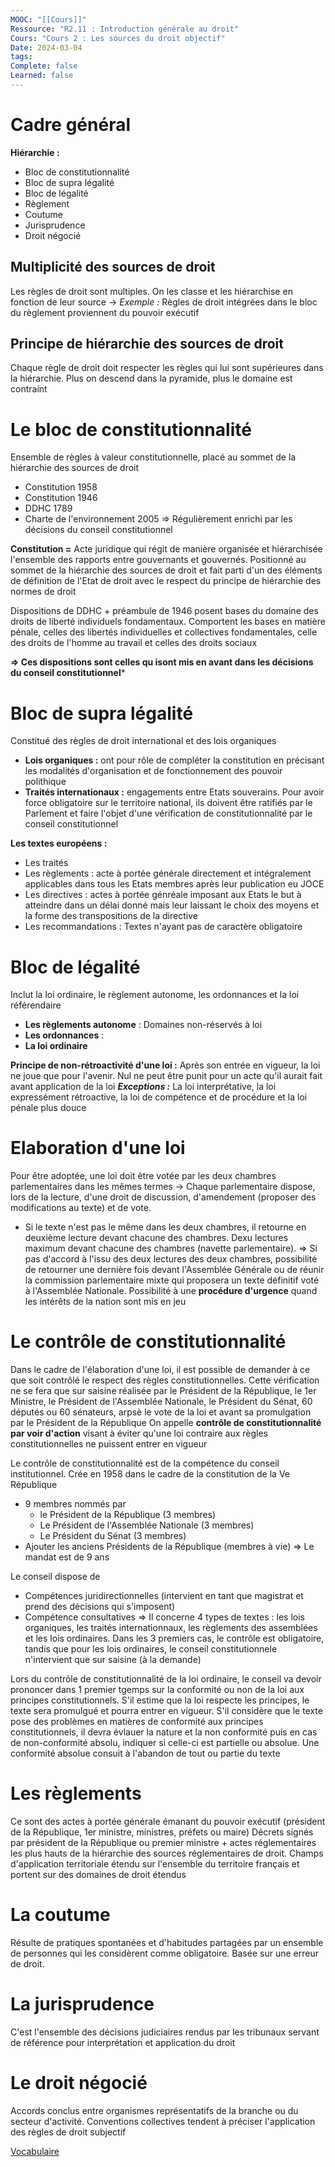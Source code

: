 ```yaml
---
MOOC: "[[Cours]]"
Ressource: "R2.11 : Introduction générale au droit"
Cours: "Cours 2 : Les sources du droit objectif"
Date: 2024-03-04
tags: 
Complete: false
Learned: false
---
```

# Cadre général
**Hiérarchie :**
- Bloc de constitutionnalité
- Bloc de supra légalité
- Bloc de légalité
- Règlement
- Coutume
- Jurisprudence
- Droit négocié
## Multiplicité des sources de droit
Les règles de droit sont multiples. On les classe et les hiérarchise en fonction de leur source
→ *Exemple :* Règles de droit intégrées dans le bloc du règlement proviennent du pouvoir exécutif
## Principe de hiérarchie des sources de droit
Chaque règle de droit doit respecter les règles qui lui sont supérieures dans la hiérarchie. Plus on descend dans la pyramide, plus le domaine est contraint

# Le bloc de constitutionnalité
Ensemble de règles à valeur constitutionnelle, placé au sommet de la hiérarchie des sources de droit
- Constitution 1958
- Constitution 1946
- DDHC 1789
- Charte de l'environnement 2005
⇒ Régulièrement enrichi par les décisions du conseil constitutionnel

**Constitution =** Acte juridique qui régit de manière organisée et hiérarchisée l'ensemble des rapports entre gouvernants et gouvernés. Positionné au sommet de la hiérarchie des sources de droit et fait parti d'un des éléments de définition de l'Etat de droit avec le respect du principe de hiérarchie des normes de droit

Dispositions de DDHC + préambule de 1946 posent bases du domaine des droits de liberté individuels fondamentaux. Comportent les bases en matière pénale, celles des libertés individuelles et collectives fondamentales, celle des droits de l'homme au travail et celles des droits sociaux

**⇒ Ces dispositions sont celles qu isont mis en avant dans les décisions du conseil constitutionnel***

# Bloc de supra légalité
Constitué des règles de droit international et des lois organiques
- **Lois organiques :** ont pour rôle de compléter la constitution en précisant les modalités d'organisation et de fonctionnement des pouvoir polithique
- **Traités internationaux :** engagements entre Etats souverains. Pour avoir force obligatoire sur le territoire national, ils doivent être ratifiés par le Parlement et faire l'objet d'une vérification de constitutionnalité par le conseil constitutionnel

**Les textes européens :**
- Les traités
- Les règlements : acte à portée générale directement et intégralement applicables dans tous les Etats membres après leur publication eu JOCE
- Les directives : actes à portée génréale imposant aux Etats le but à atteindre dans un délai donné mais leur laissant le choix des moyens et la forme des transpositions de la directive
- Les recommandations : Textes n'ayant pas de caractère obligatoire

# Bloc de légalité
Inclut la loi ordinaire, le règlement autonome, les ordonnances et la loi référendaire
- **Les règlements autonome** : Domaines non-réservés à loi
- **Les ordonnances** : 
- **La loi ordinaire**

**Principe de non-rétroactivité d'une loi :** Après son entrée en vigueur, la loi ne joue que pour l'avenir. Nul ne peut être punit pour un acte qu'il aurait fait avant application de la loi
***Exceptions :*** La loi interprétative, la loi expressément rétroactive, la loi de compétence et de procédure et la loi pénale plus douce

# Elaboration d'une loi
Pour être adoptée, une loi doit être votée par les deux chambres parlementaires dans les mêmes termes
→ Chaque parlementaire dispose, lors de la lecture, d'une droit de discussion, d'amendement (proposer des modifications au texte) et de vote.
- Si le texte n'est pas le même dans les deux chambres, il retourne en deuxième lecture devant chacune des chambres. Dexu lectures maximum devant chacune des chambres (navette parlementaire).
⇒ Si pas d'accord à l'issu des deux lectures des deux chambres, possibilité de retourner une dernière fois devant l'Assemblée Générale ou de réunir la commission parlementaire mixte qui proposera un texte définitif voté à l'Assemblée Nationale.
Possibilité à une **procédure d'urgence** quand les intérêts de la nation sont mis en jeu

# Le contrôle de constitutionnalité
Dans le cadre de l'élaboration d'une loi, il est possible de demander à ce que soit contrôlé le respect des règles constitutionnelles. Cette vérification ne se fera que sur saisine réalisée par le Président de la République, le 1er Ministre, le Président de l'Assemblée Nationale, le Président du Sénat, 60 députés ou 60 sénateurs, arpsè le vote de la loi et avant sa promulgation par le Président de la République
On appelle **contrôle de constitutionnalité par voir d'action** visant à éviter qu'une loi contraire aux règles constitutionnelles ne puissent entrer en vigueur

Le contrôle de constitutionnalité est de la compétence du conseil institutionnel. Crée en 1958 dans le cadre de la constitution de la Ve République
- 9 membres nommés par
	- le Président de la République (3 membres)
	- Le Président de l'Assemblée Nationale (3 membres)
	- Le Président du Sénat (3 membres)
- Ajouter les anciens Présidents de la République (membres à vie)
⇒ Le mandat est de 9 ans

Le conseil dispose de
- Compétences juridirectionnelles (intervient en tant que magistrat et prend des décisions qui s'imposent)
- Compétence consultatives
⇒ Il concerne 4 types de textes : les lois organiques, les traités internationnaux, les règlements des assemblées et les lois ordinaires. Dans les 3 premiers cas, le contrôle est obligatoire, tandis que pour les lois ordinaires, le conseil constitutionnele n'intervient que sur saisine (à la demande)

Lors du contrôle de constitutionnalité de la loi ordinaire, le conseil va devoir prononcer dans 1 premier tgemps sur la conformité ou non de la loi aux principes constitutionnels. S'il estime que la loi respecte les principes, le texte sera promulgué et pourra entrer en vigueur. S'il considère que le texte pose des problèmes en matières de conformité aux principes constitutionnels, il devra évlauer la nature et la non conformité puis en cas de non-conformité absolu, indiquer si celle-ci est partielle ou absolue. Une conformité absolue consuit à l'abandon de tout ou partie du texte

# Les règlements
Ce sont des actes à portée générale émanant du pouvoir exécutif (président de la République, 1er ministre, ministres, préfets ou maire)
Décrets signés par président de la République ou premier ministre + actes réglementaires les plus hauts de la hiérarchie des sources réglementaires de droit. Champs d'application territoriale étendu sur l'ensemble du territoire français et portent sur des domaines de droit étendus

# La coutume
Résulte de pratiques spontanées et d'habitudes partagées par un ensemble de personnes qui les considèrent comme obligatoire. Basée sur une erreur de droit.

# La jurisprudence
C'est l'ensemble des décisions judiciaires rendus par les tribunaux servant de référence pour interprétation et application du droit

# Le droit négocié
Accords conclus entre organismes représentatifs de la branche ou du secteur d'activité.
Conventions collectives tendent à préciser l'application des règles de droit subjectif


[Vocabulaire](https://quizlet.com/fr-fr/fiches-de-memorisation/principes-de-droit-francais-899143439)